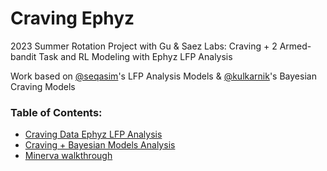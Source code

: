 # Craving Ephyz
2023 Summer Rotation Project with Gu &amp; Saez Labs: Craving + 2 Armed-bandit Task and RL Modeling with Ephyz LFP Analysis


Work based on [@seqasim](https://github.com/seqasim/LFPAnalysis)'s  LFP Analysis Models & 
[@kulkarnik](https://github.com/kulkarnik/bayesian-craving-models)'s  Bayesian Craving Models

### Table of Contents:
  * [Craving Data Ephyz LFP Analysis](/CB_Craving_LFPAnalysis.ipynb)
  * [Craving + Bayesian Models Analysis](TBD)
  * [Minerva walkthrough](TBD)
